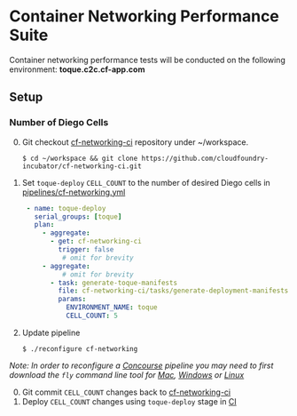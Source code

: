 # Container Networking Performance Suite
Container networking performance tests will be conducted on the following environment: **toque.c2c.cf-app.com**

## Setup
### Number of Diego Cells
0. Git checkout [cf-networking-ci](https://code.cloudfoundry.org/cf-networking-ci) repository under ~/workspace.

    ```
    $ cd ~/workspace && git clone https://github.com/cloudfoundry-incubator/cf-networking-ci.git
    ```
0. Set `toque-deploy` `CELL_COUNT` to the number of desired Diego cells in [pipelines/cf-networking.yml](pipelines/cf-networking.yml)
     ```yaml
      - name: toque-deploy
        serial_groups: [toque]
        plan:
          - aggregate:
            - get: cf-networking-ci
              trigger: false
               # omit for brevity
          - aggregate:
               # omit for brevity
            - task: generate-toque-manifests
              file: cf-networking-ci/tasks/generate-deployment-manifests.yml
              params:
                ENVIRONMENT_NAME: toque
                CELL_COUNT: 5
      ```

0.  Update pipeline
    ```
    $ ./reconfigure cf-networking
    ```
*Note: In order to reconfigure a [Concourse](http://concourse.ci) pipeline you may need to first download the `fly` command line tool for [Mac](https://c2c.ci.cf-app.com/api/v1/cli?arch=amd64&platform=darwin), [Windows](https://c2c.ci.cf-app.com/api/v1/cli?arch=amd64&platform=windows) or [Linux](https://c2c.ci.cf-app.com/api/v1/cli?arch=amd64&platform=linux)*

0.  Git commit `CELL_COUNT` changes back to [cf-networking-ci](https://code.cloudfoundry.org/cf-networking-ci)
0.  Deploy `CELL_COUNT` changes using `toque-deploy` stage in [CI](https://c2c.ci.cf-app.com/pipelines/cf-networking/jobs/toque-deploy)
